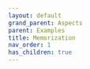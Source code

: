 ```yaml
---
layout: default
grand_parent: Aspects
parent: Examples
title: Memorization
nav_order: 1
has_children: true
---
```

